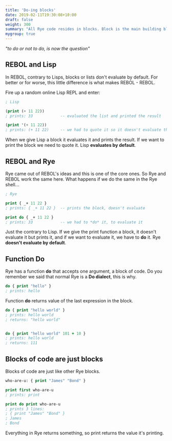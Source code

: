 ```yaml
---
title: 'Do-ing blocks'
date: 2019-02-11T19:30:08+10:00
draft: false
weight: 300
summary: "All Rye code resides in blocks. Block is the main building block."
mygroup: true
---
```


_"to do or not to do, is now the question"_

## REBOL and Lisp

In REBOL, contrary to Lisps, blocks or lists don't evaluate by default. For better or for worse, this little difference is what makes REBOL - REBOL.

Fire up a random online Lisp REPL and enter:

```lisp
; Lisp

(print (+ 11 22))
; prints: 33            -- evaluated the list and printed the result

(print '(+ 11 22))
; prints: (+ 11 22)     -- we had to quote it so it doesn't evaluate the list
```
When we give Lisp a block it evaluates it and prints the result. If we want to print the block we need to quote it. Lisp **evaluates by default**.

## REBOL and Rye

Rye came out of REBOL's ideas and this is one of the core ones. So Rye and REBOL work the same here. What happens if we do the same in the Rye shell...

```clojure
; Rye

print { _+ 11 22 }
; prints: { _+ 11 22 }  -- prints the block, doesn't evaluate

print do { _+ 11 22 }
; prints: 33            -- we had to *do* it, to evaluate it
```

Just the contrary to Lisp. If we give the print function a block, it doesn't evaluate it but prints it, and if we want to evaluate it, we have to **do** it. Rye **doesn't evaluate by default**.

## Function Do

Rye has a function **do** that accepts one argument, a block of code. Do you remember we said that normal Rye is a **Do dialect**, this is why.

```clojure
do { print "hello" }
; prints: hello
```

Function **do** returns value of the last expression in the block.


```clojure
do { print "hello world" }
; prints: hello world
; returns: "hello world"


do { print "hello world" 101 + 10 }
; prints: hello world
; returns: 111
```

## Blocks of code are just blocks

Blocks of code are just like other Rye blocks.

```clojure
who-are-u: { print "James" "Bond" }

print first who-are-u
; prints: print

print do print who-are-u
; prints 3 lines: 
; { print "James" "Bond" }
; James
; Bond
```

Everything in Rye returns something, so print returns the value it's printing.
